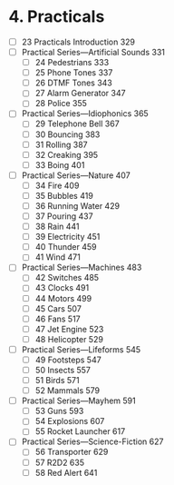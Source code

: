 # 4. Practicals

- [ ] 23 Practicals Introduction 329
- [ ] Practical Series—Artificial Sounds 331
  - [ ] 24 Pedestrians 333
  - [ ] 25 Phone Tones 337
  - [ ] 26 DTMF Tones 343
  - [ ] 27 Alarm Generator 347
  - [ ] 28 Police 355
- [ ] Practical Series—Idiophonics 365
  - [ ] 29 Telephone Bell 367
  - [ ] 30 Bouncing 383
  - [ ] 31 Rolling 387
  - [ ] 32 Creaking 395
  - [ ] 33 Boing 401
- [ ] Practical Series—Nature 407
  - [ ] 34 Fire 409
  - [ ] 35 Bubbles 419
  - [ ] 36 Running Water 429
  - [ ] 37 Pouring 437
  - [ ] 38 Rain 441
  - [ ] 39 Electricity 451
  - [ ] 40 Thunder 459
  - [ ] 41 Wind 471
- [ ] Practical Series—Machines 483
  - [ ] 42 Switches 485
  - [ ] 43 Clocks 491
  - [ ] 44 Motors 499
  - [ ] 45 Cars 507
  - [ ] 46 Fans 517
  - [ ] 47 Jet Engine 523
  - [ ] 48 Helicopter 529
- [ ] Practical Series—Lifeforms 545
  - [ ] 49 Footsteps 547
  - [ ] 50 Insects 557
  - [ ] 51 Birds 571
  - [ ] 52 Mammals 579
- [ ] Practical Series—Mayhem 591
  - [ ] 53 Guns 593
  - [ ] 54 Explosions 607
  - [ ] 55 Rocket Launcher 617
- [ ] Practical Series—Science-Fiction 627
  - [ ] 56 Transporter 629
  - [ ] 57 R2D2 635
  - [ ] 58 Red Alert 641
